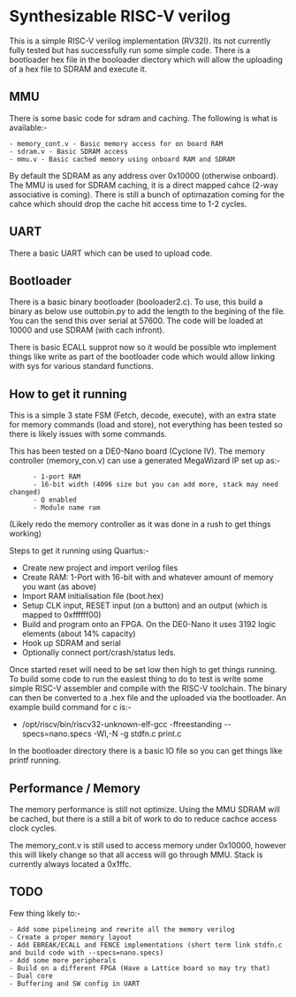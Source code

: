 # Synthesizable RISC-V verilog

This is a simple RISC-V verilog implementation (RV32I).   Its not currently fully tested but has successfully run some simple code.  There is a bootloader hex file in the booloader diectory which will allow the uploading of a hex file to SDRAM and execute it.

## MMU

There is some basic code for sdram and caching.   The following is what is available:-

    - memory_cont.v - Basic memory access for on board RAM
    - sdram.v - Basic SDRAM access
    - mmu.v - Basic cached memory using onboard RAM and SDRAM 
    
By default the SDRAM as any address over 0x10000 (otherwise onboard).  The MMU is used for SDRAM caching, it is a direct mapped cahce (2-way associative is coming).  There is still a bunch of optimazation coming for the cahce which should drop the cache hit access time to 1-2 cycles.

## UART

There a basic UART which can be used to upload code.  

## Bootloader

There is a basic binary bootloader (booloader2.c).  To use, this build a binary as below use outtobin.py to add the length to the begining of the file.   You can the send this over serial at 57600.   The code will be loaded at 10000 and use SDRAM (with cach infront).

There is basic ECALL supprot now so it would be possible wto implement things like write as part of the bootloader code which would allow linking with sys for various standard functions.

## How to get it running

This is a simple 3 state FSM (Fetch, decode, execute), with an extra state for memory commands (load and store), not everything has been tested so there is likely issues with some commands.

This has been tested on a DE0-Nano board (Cyclone IV).  The memory controller (memory_con.v) can use a generated MegaWizard IP set up as:-

          - 1-port RAM
          - 16-bit width (4096 size but you can add more, stack may need changed)
          - Q enabled
          - Module name ram

(Likely redo the memory controller as it was done in a rush to get things working)

Steps to get it running using Quartus:-

  -  Create new project and import verilog files
  -  Create RAM: 1-Port with 16-bit with and whatever amount of memory you want (as above)
  -  Import RAM initialisation file (boot.hex)
  -  Setup CLK input, RESET input (on a button) and an output (which is mapped to 0xffffff00)
  -  Build and program onto an FPGA.  On the DE0-Nano it uses 3192 logic elements (about 14% capacity)
  -  Hook up SDRAM and serial
  -  Optionally connect port/crash/status leds.

Once started reset will need to be set low then high to get things running. To build some code to run the easiest thing to do to test is write some simple RISC-V assembler and compile with the RISC-V toolchain.  The binary can then be converted to a .hex file and the uploaded via the bootloader.  An example build command for c is:-

   - /opt/riscv/bin/riscv32-unknown-elf-gcc  -ffreestanding  --specs=nano.specs -Wl,-N  -g stdfn.c print.c

In the bootloader directory there is a basic IO file so you can get things like printf running.

## Performance /  Memory

The memory performance is still not optimize.  Using the MMU SDRAM will be cached, but there is a still a bit of work to do to reduce cachce access clock cycles.

The memory_cont.v is still used to access memory under 0x10000, however this will likely change so that all access will go through MMU.   Stack is currently always located a 0x1ffc.


## TODO

Few thing likely to:-

    - Add some pipelineing and rewrite all the memory verilog  
    - Create a proper memory layout
    - Add EBREAK/ECALL and FENCE implementations (short term link stdfn.c and build code with --specs=nano.specs)
    - Add some more peripherals
    - Build on a different FPGA (Have a Lattice board so may try that)
    - Dual core
    - Buffering and SW config in UART
